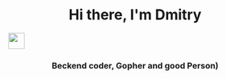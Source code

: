 <h1 align="center">Hi there, I'm Dmitry</h1>
<img src="https://github.com/blackcater/blackcater/raw/main/images/Hi.gif" height="32"/>
<h3 align="center">Beckend coder, Gopher and good Person)</h3>
